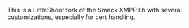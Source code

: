 This is a LittleShoot fork of the Smack XMPP lib with several customizations, especially for cert handling.
